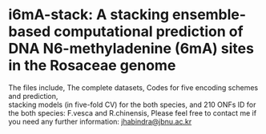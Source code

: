 # i6mA-stack: A stacking ensemble-based computational prediction of DNA N6-methyladenine (6mA) sites in the Rosaceae genome
The files include,
The complete datasets,
Codes for  five encoding schemes and prediction,  
 stacking models (in five-fold CV) for the both species, 
and 210 ONFs ID for the both species: F.vesca and R.chinensis,
Please feel free to contact me if you need any further information: jhabindra@jbnu.ac.kr
